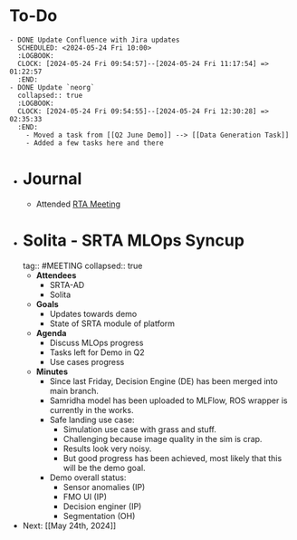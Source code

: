 # To-Do
	- DONE Update Confluence with Jira updates
	  SCHEDULED: <2024-05-24 Fri 10:00>
	  :LOGBOOK:
	  CLOCK: [2024-05-24 Fri 09:54:57]--[2024-05-24 Fri 11:17:54] =>  01:22:57
	  :END:
	- DONE Update `neorg`
	  collapsed:: true
	  :LOGBOOK:
	  CLOCK: [2024-05-24 Fri 09:54:55]--[2024-05-24 Fri 12:30:28] =>  02:35:33
	  :END:
		- Moved a task from [[Q2 June Demo]] --> [[Data Generation Task]]
		- Added a few tasks here and there
- # Journal
	- Attended [RTA Meeting](((6666b7a8-30cb-4a40-8916-709c82c8a8d6)))
- # Solita - SRTA MLOps Syncup
  tag:: #MEETING
  collapsed:: true
	- **Attendees**
		- SRTA-AD
		- Solita
	- **Goals**
		- Updates towards demo
		- State of SRTA module of platform
	- **Agenda**
		- Discuss MLOps progress
		- Tasks left for Demo in Q2
		- Use cases progress
	- **Minutes**
		- Since last Friday, Decision Engine (DE) has been merged into main branch.
		- Samridha model has been uploaded to MLFlow, ROS wrapper is currently in the works.
		- Safe landing use case:
			- Simulation use case with grass and stuff.
			- Challenging because image quality in the sim is crap.
			- Results look very noisy.
			- But good progress has been achieved, most likely that this will be the demo goal.
		- Demo overall status:
			- Sensor anomalies (IP)
			- FMO UI (IP)
			- Decision enginer (IP)
			- Segmentation (OH)
- Next: [[May 24th, 2024]]